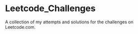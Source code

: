 # Leetcode_Challenges
A collection of my attempts and solutions for the challenges on Leetcode.com.
